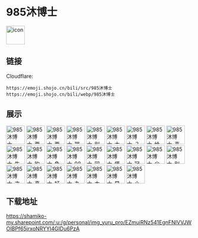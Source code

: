 # 985沐博士
<img src="https://emoji.shojo.cn/bili/src/985沐博士/icon.png" width="50" height="50" alt="icon">

## 链接
Cloudflare:
```
https://emoji.shojo.cn/bili/src/985沐博士
https://emoji.shojo.cn/bili/webp/985沐博士
```
## 展示
<img src="https://emoji.shojo.cn/bili/src/985沐博士/985沐博士-mua.png" width="50" height="50" alt="985沐博士-mua">
<img src="https://emoji.shojo.cn/bili/src/985沐博士/985沐博士-两眼一亮.png" width="50" height="50" alt="985沐博士-两眼一亮">
<img src="https://emoji.shojo.cn/bili/src/985沐博士/985沐博士-两眼一黑.png" width="50" height="50" alt="985沐博士-两眼一黑">
<img src="https://emoji.shojo.cn/bili/src/985沐博士/985沐博士-哭哭.png" width="50" height="50" alt="985沐博士-哭哭">
<img src="https://emoji.shojo.cn/bili/src/985沐博士/985沐博士-别太爱了.png" width="50" height="50" alt="985沐博士-别太爱了">
<img src="https://emoji.shojo.cn/bili/src/985沐博士/985沐博士-大沐老师.png" width="50" height="50" alt="985沐博士-大沐老师">
<img src="https://emoji.shojo.cn/bili/src/985沐博士/985沐博士-？.png" width="50" height="50" alt="985沐博士-？">
<img src="https://emoji.shojo.cn/bili/src/985沐博士/985沐博士-给我看看.png" width="50" height="50" alt="985沐博士-给我看看">
<img src="https://emoji.shojo.cn/bili/src/985沐博士/985沐博士-喜欢喜欢.png" width="50" height="50" alt="985沐博士-喜欢喜欢">
<img src="https://emoji.shojo.cn/bili/src/985沐博士/985沐博士-生气.png" width="50" height="50" alt="985沐博士-生气">
<img src="https://emoji.shojo.cn/bili/src/985沐博士/985沐博士-钓鱼.png" width="50" height="50" alt="985沐博士-钓鱼">
<img src="https://emoji.shojo.cn/bili/src/985沐博士/985沐博士-鱼打挺.png" width="50" height="50" alt="985沐博士-鱼打挺">
<img src="https://emoji.shojo.cn/bili/src/985沐博士/985沐博士-985.png" width="50" height="50" alt="985沐博士-985">
<img src="https://emoji.shojo.cn/bili/src/985沐博士/985沐博士-回马枪.png" width="50" height="50" alt="985沐博士-回马枪">
<img src="https://emoji.shojo.cn/bili/src/985沐博士/985沐博士-懂你意思.png" width="50" height="50" alt="985沐博士-懂你意思">
<img src="https://emoji.shojo.cn/bili/src/985沐博士/985沐博士-冠军.png" width="50" height="50" alt="985沐博士-冠军">
<img src="https://emoji.shojo.cn/bili/src/985沐博士/985沐博士-少喝点.png" width="50" height="50" alt="985沐博士-少喝点">
<img src="https://emoji.shojo.cn/bili/src/985沐博士/985沐博士-别走.png" width="50" height="50" alt="985沐博士-别走">
<img src="https://emoji.shojo.cn/bili/src/985沐博士/985沐博士-才八点.png" width="50" height="50" alt="985沐博士-才八点">
<img src="https://emoji.shojo.cn/bili/src/985沐博士/985沐博士-真下头.png" width="50" height="50" alt="985沐博士-真下头">
<img src="https://emoji.shojo.cn/bili/src/985沐博士/985沐博士-好好好.png" width="50" height="50" alt="985沐博士-好好好">
<img src="https://emoji.shojo.cn/bili/src/985沐博士/985沐博士-丸.png" width="50" height="50" alt="985沐博士-丸">
<img src="https://emoji.shojo.cn/bili/src/985沐博士/985沐博士-大脑过载.png" width="50" height="50" alt="985沐博士-大脑过载">
<img src="https://emoji.shojo.cn/bili/src/985沐博士/985沐博士-早八人.png" width="50" height="50" alt="985沐博士-早八人">
<img src="https://emoji.shojo.cn/bili/src/985沐博士/985沐博士-小沐标.png" width="50" height="50" alt="985沐博士-小沐标">

## 下载地址

https://shamiko-my.sharepoint.com/:u:/g/personal/img_yuru_pro/EZmuiRNz541EgnFNIVVJWOIBPf65jrxoNRYYI4GIDu6PzA